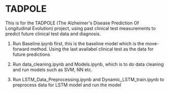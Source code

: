 # TADPOLE
This is for the TADPOLE (The Alzheimer's Disease Prediction Of Longitudinal Evolution) project, using past clinical test 
measurements  to predict future clinical test data and diagnosis.

1. Run Baseline.ipynb first, this is the baseline model which is the move-forward method. Using the last availabel 
clinical test as the data for future predictions

2. Run data_cleaning.ipynb and Models.ipynb, which is to do data cleaning and run models such as SVM, NN etc.

3. Run LSTM_Data_Preprocessing.ipynb and Dynamic_LSTM_train.ipynb to preprocess data for LSTM model and run the model


